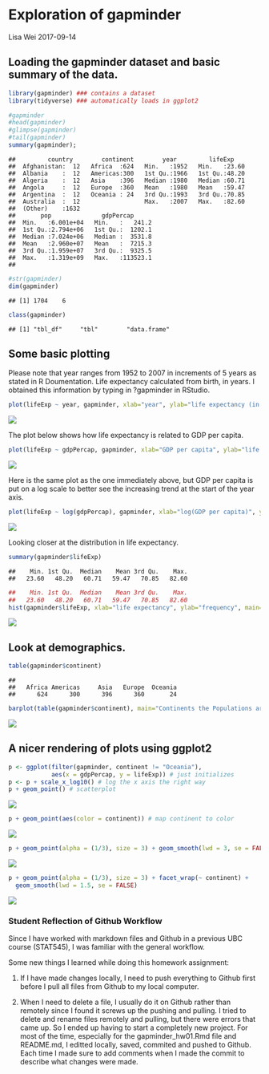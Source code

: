 Exploration of gapminder
================
Lisa Wei
2017-09-14

Loading the gapminder dataset and basic summary of the data.
------------------------------------------------------------

``` r
library(gapminder) ### contains a dataset
library(tidyverse) ### automatically loads in ggplot2

#gapminder 
#head(gapminder)
#glimpse(gapminder)
#tail(gapminder)
summary(gapminder); 
```

    ##         country        continent        year         lifeExp     
    ##  Afghanistan:  12   Africa  :624   Min.   :1952   Min.   :23.60  
    ##  Albania    :  12   Americas:300   1st Qu.:1966   1st Qu.:48.20  
    ##  Algeria    :  12   Asia    :396   Median :1980   Median :60.71  
    ##  Angola     :  12   Europe  :360   Mean   :1980   Mean   :59.47  
    ##  Argentina  :  12   Oceania : 24   3rd Qu.:1993   3rd Qu.:70.85  
    ##  Australia  :  12                  Max.   :2007   Max.   :82.60  
    ##  (Other)    :1632                                                
    ##       pop              gdpPercap       
    ##  Min.   :6.001e+04   Min.   :   241.2  
    ##  1st Qu.:2.794e+06   1st Qu.:  1202.1  
    ##  Median :7.024e+06   Median :  3531.8  
    ##  Mean   :2.960e+07   Mean   :  7215.3  
    ##  3rd Qu.:1.959e+07   3rd Qu.:  9325.5  
    ##  Max.   :1.319e+09   Max.   :113523.1  
    ## 

``` r
#str(gapminder)
dim(gapminder)
```

    ## [1] 1704    6

``` r
class(gapminder)
```

    ## [1] "tbl_df"     "tbl"        "data.frame"

Some basic plotting
-------------------

Please note that year ranges from 1952 to 2007 in increments of 5 years as stated in R Doumentation. Life expectancy calculated from birth, in years. I obtained this information by typing in ?gapminder in RStudio.

``` r
plot(lifeExp ~ year, gapminder, xlab="year", ylab="life expectancy (in years)", main="Life Expectancy with respect to time (years)")
```

![](gapminder_hw01_files/figure-markdown_github-ascii_identifiers/basic_plots-1.png)

The plot below shows how life expectancy is related to GDP per capita.

``` r
plot(lifeExp ~ gdpPercap, gapminder, xlab="GDP per capita", ylab="life expectancy (in years)", main="Life expectancy versus GDP per capita")
```

![](gapminder_hw01_files/figure-markdown_github-ascii_identifiers/Exp_vs_gdp-1.png)

Here is the same plot as the one immediately above, but GDP per capita is put on a log scale to better see the increasing trend at the start of the year axis.

``` r
plot(lifeExp ~ log(gdpPercap), gapminder, xlab="log(GDP per capita)", ylab="life expectancy (in years)", main="Life expectancy versus log(GDP per capita)")
```

![](gapminder_hw01_files/figure-markdown_github-ascii_identifiers/Exp_vs_log(gdp)-1.png)

Looking closer at the distribution in life expectancy.

``` r
summary(gapminder$lifeExp)
```

    ##    Min. 1st Qu.  Median    Mean 3rd Qu.    Max. 
    ##   23.60   48.20   60.71   59.47   70.85   82.60

``` r
##    Min. 1st Qu.  Median    Mean 3rd Qu.    Max. 
##   23.60   48.20   60.71   59.47   70.85   82.60
hist(gapminder$lifeExp, xlab="life expectancy", ylab="frequency", main="Distribution of life expectancy frequencies")
```

![](gapminder_hw01_files/figure-markdown_github-ascii_identifiers/life_expectancy-1.png)

Look at demographics.
---------------------

``` r
table(gapminder$continent)
```

    ## 
    ##   Africa Americas     Asia   Europe  Oceania 
    ##      624      300      396      360       24

``` r
barplot(table(gapminder$continent), main="Continents the Populations are From")
```

![](gapminder_hw01_files/figure-markdown_github-ascii_identifiers/demographics-1.png)

A nicer rendering of plots using ggplot2
----------------------------------------

``` r
p <- ggplot(filter(gapminder, continent != "Oceania"),
            aes(x = gdpPercap, y = lifeExp)) # just initializes
p <- p + scale_x_log10() # log the x axis the right way
p + geom_point() # scatterplot
```

![](gapminder_hw01_files/figure-markdown_github-ascii_identifiers/ggplot2-1.png)

``` r
p + geom_point(aes(color = continent)) # map continent to color
```

![](gapminder_hw01_files/figure-markdown_github-ascii_identifiers/ggplot2-2.png)

``` r
p + geom_point(alpha = (1/3), size = 3) + geom_smooth(lwd = 3, se = FALSE)
```

![](gapminder_hw01_files/figure-markdown_github-ascii_identifiers/ggplot2-3.png)

``` r
p + geom_point(alpha = (1/3), size = 3) + facet_wrap(~ continent) +
  geom_smooth(lwd = 1.5, se = FALSE)
```

![](gapminder_hw01_files/figure-markdown_github-ascii_identifiers/ggplot2-4.png)

### Student Reflection of Github Workflow

Since I have worked with markdown files and Github in a previous UBC course (STAT545), I was familiar with the general workflow.

Some new things I learned while doing this homework assignment:

1.  If I have made changes locally, I need to push everything to Github first before I pull all files from Github to my local computer.

2.  When I need to delete a file, I usually do it on Github rather than remotely since I found it screws up the pushing and pulling. I tried to delete and rename files remotely and pulling, but there were errors that came up. So I ended up having to start a completely new project. For most of the time, especially for the gapminder\_hw01.Rmd file and README.md, I editted locally, saved, commited and pushed to Github. Each time I made sure to add comments when I made the commit to describe what changes were made.
